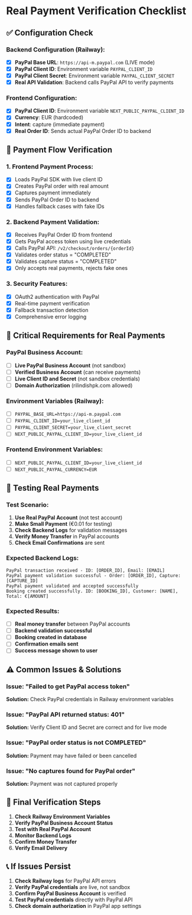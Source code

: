 # Real Payment Verification Checklist

## ✅ **Configuration Check**

### **Backend Configuration (Railway):**
- [x] **PayPal Base URL**: `https://api-m.paypal.com` (LIVE mode)
- [x] **PayPal Client ID**: Environment variable `PAYPAL_CLIENT_ID`
- [x] **PayPal Client Secret**: Environment variable `PAYPAL_CLIENT_SECRET`
- [x] **Real API Validation**: Backend calls PayPal API to verify payments

### **Frontend Configuration:**
- [x] **PayPal Client ID**: Environment variable `NEXT_PUBLIC_PAYPAL_CLIENT_ID`
- [x] **Currency**: EUR (hardcoded)
- [x] **Intent**: capture (immediate payment)
- [x] **Real Order ID**: Sends actual PayPal Order ID to backend

## 🔧 **Payment Flow Verification**

### **1. Frontend Payment Process:**
- [x] Loads PayPal SDK with live client ID
- [x] Creates PayPal order with real amount
- [x] Captures payment immediately
- [x] Sends PayPal Order ID to backend
- [x] Handles fallback cases with fake IDs

### **2. Backend Payment Validation:**
- [x] Receives PayPal Order ID from frontend
- [x] Gets PayPal access token using live credentials
- [x] Calls PayPal API: `/v2/checkout/orders/{orderId}`
- [x] Validates order status = "COMPLETED"
- [x] Validates capture status = "COMPLETED"
- [x] Only accepts real payments, rejects fake ones

### **3. Security Features:**
- [x] OAuth2 authentication with PayPal
- [x] Real-time payment verification
- [x] Fallback transaction detection
- [x] Comprehensive error logging

## 🚨 **Critical Requirements for Real Payments**

### **PayPal Business Account:**
- [ ] **Live PayPal Business Account** (not sandbox)
- [ ] **Verified Business Account** (can receive payments)
- [ ] **Live Client ID and Secret** (not sandbox credentials)
- [ ] **Domain Authorization** (rilindishpk.com allowed)

### **Environment Variables (Railway):**
- [ ] `PAYPAL_BASE_URL=https://api-m.paypal.com`
- [ ] `PAYPAL_CLIENT_ID=your_live_client_id`
- [ ] `PAYPAL_CLIENT_SECRET=your_live_client_secret`
- [ ] `NEXT_PUBLIC_PAYPAL_CLIENT_ID=your_live_client_id`

### **Frontend Environment Variables:**
- [ ] `NEXT_PUBLIC_PAYPAL_CLIENT_ID=your_live_client_id`
- [ ] `NEXT_PUBLIC_PAYPAL_CURRENCY=EUR`

## 🧪 **Testing Real Payments**

### **Test Scenario:**
1. **Use Real PayPal Account** (not test account)
2. **Make Small Payment** (€0.01 for testing)
3. **Check Backend Logs** for validation messages
4. **Verify Money Transfer** in PayPal accounts
5. **Check Email Confirmations** are sent

### **Expected Backend Logs:**
```
PayPal transaction received - ID: [ORDER_ID], Email: [EMAIL]
PayPal payment validation successful - Order: [ORDER_ID], Capture: [CAPTURE_ID]
PayPal payment validated and accepted successfully
Booking created successfully. ID: [BOOKING_ID], Customer: [NAME], Total: €[AMOUNT]
```

### **Expected Results:**
- [ ] **Real money transfer** between PayPal accounts
- [ ] **Backend validation successful**
- [ ] **Booking created in database**
- [ ] **Confirmation emails sent**
- [ ] **Success message shown to user**

## ⚠️ **Common Issues & Solutions**

### **Issue: "Failed to get PayPal access token"**
**Solution:** Check PayPal credentials in Railway environment variables

### **Issue: "PayPal API returned status: 401"**
**Solution:** Verify Client ID and Secret are correct and for live mode

### **Issue: "PayPal order status is not COMPLETED"**
**Solution:** Payment may have failed or been cancelled

### **Issue: "No captures found for PayPal order"**
**Solution:** Payment was not captured properly

## 🎯 **Final Verification Steps**

1. **Check Railway Environment Variables**
2. **Verify PayPal Business Account Status**
3. **Test with Real PayPal Account**
4. **Monitor Backend Logs**
5. **Confirm Money Transfer**
6. **Verify Email Delivery**

## 📞 **If Issues Persist**

1. **Check Railway logs** for PayPal API errors
2. **Verify PayPal credentials** are live, not sandbox
3. **Confirm PayPal Business Account** is verified
4. **Test PayPal credentials** directly with PayPal API
5. **Check domain authorization** in PayPal app settings
